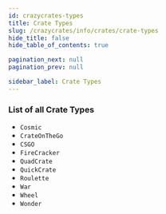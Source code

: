 ```yaml
---
id: crazycrates-types
title: Crate Types
slug: /crazycrates/info/crates/crate-types
hide_title: false
hide_table_of_contents: true

pagination_next: null
pagination_prev: null

sidebar_label: Crate Types
---
```

### List of all Crate Types
- `Cosmic`
- `CrateOnTheGo`
- `CSGO`
- `FireCracker`
- `QuadCrate`
- `QuickCrate`
- `Roulette`
- `War`
- `Wheel`
- `Wonder`